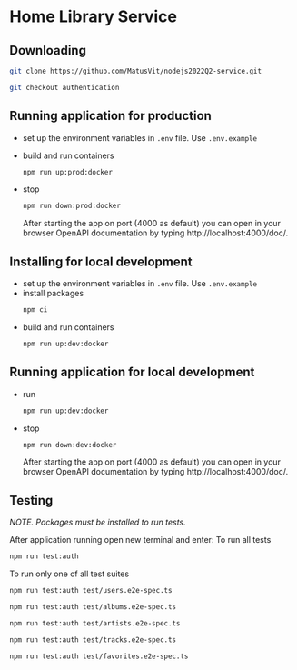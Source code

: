 # Home Library Service

## Downloading

```bash
git clone https://github.com/MatusVit/nodejs2022Q2-service.git
```

```bash
git checkout authentication
```

## Running application for production

- set up the environment variables in `.env` file. Use `.env.example`
- build and run containers
  ```bash
  npm run up:prod:docker
  ```
- stop

  ```bash
  npm run down:prod:docker
  ```

  After starting the app on port (4000 as default) you can open in your browser OpenAPI documentation by typing http://localhost:4000/doc/.

## Installing for local development

- set up the environment variables in `.env` file. Use `.env.example`
- install packages
  ```bash
  npm ci
  ```
- build and run containers
  ```bash
  npm run up:dev:docker
  ```

## Running application for local development

- run
  ```bash
  npm run up:dev:docker
  ```
- stop
  ```bash
  npm run down:dev:docker
  ```
  After starting the app on port (4000 as default) you can open
  in your browser OpenAPI documentation by typing http://localhost:4000/doc/.

## Testing

_NOTE. Packages must be installed to run tests._

After application running open new terminal and enter:
To run all tests

```bash
npm run test:auth
```

To run only one of all test suites

```bash
npm run test:auth test/users.e2e-spec.ts
```

```bash
npm run test:auth test/albums.e2e-spec.ts
```

```bash
npm run test:auth test/artists.e2e-spec.ts
```

```bash
npm run test:auth test/tracks.e2e-spec.ts
```

```bash
npm run test:auth test/favorites.e2e-spec.ts
```
